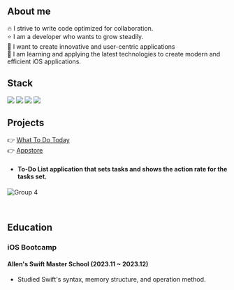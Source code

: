 <!--h1>Introducing</h1-->


<!-- 🇰🇷 I’m **Jiwoo Kim**
- 💻 I’m interested **iOS development**
- 🚀 I enjoy developing with **Swift and Xcode** -->

<h2> About me </h2>
🔥 I strive to write code optimized for collaboration. </br>
⭐️ I am a developer who wants to grow steadily. </br>
🌈 I want to create innovative and user-centric applications </br>
🌱 I am learning and applying the latest technologies to create modern and efficient iOS applications. </br>

<h2> Stack </h2>
<span>
  <img src="https://img.shields.io/badge/Swift-F05138?style=flat&logo=Swift&logoColor=ffffff" />
</span>
<span>
  <img src="https://img.shields.io/badge/Flutter-02569B?style=flat&logo=Flutter&logoColor=ffffff" />
</span>
<span>
  <img src="https://img.shields.io/badge/Xcode-147EFB?style=flat&logo=Xcode&logoColor=ffffff" />
</span>
<span>
  <img src="https://img.shields.io/badge/Firebase-FFCA28?style=flat&logo=Firebase&logoColor=ffffff" />
</span>

<h2> Projects </h2>

👉 [What To Do Today](https://github.com/jiubuntu/WhatToDoToday_ios)</br>
👉 [Appstore](https://apps.apple.com/kr/app/%EC%99%80%ED%88%AC%EB%91%90-%ED%88%AC%EB%8D%B0%EC%9D%B4-what-to-do-today/id6479217086)

+ #### To-Do List application that sets tasks and shows the action rate for the tasks set.

![Group 4](https://github.com/jiubuntu/jiubuntu/assets/91244406/c530273b-9ca1-40b1-b511-a45580cd71ec)

</br>
<h2> Education </h2>
 <h3>iOS Bootcamp </h3> 
<h4>Allen's Swift Master School (2023.11 ~ 2023.12)</h4>


* Studied Swift's syntax, memory structure, and operation method.
  










